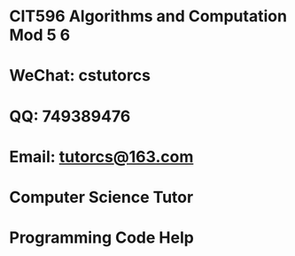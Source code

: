 # CIT596 Algorithms and Computation Mod 5 6

# WeChat: cstutorcs

# QQ: 749389476

# Email: tutorcs@163.com

# Computer Science Tutor

# Programming Code Help
